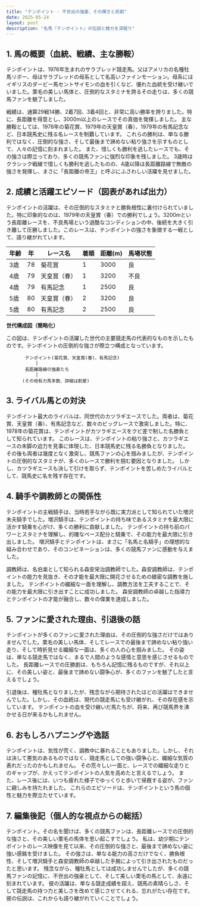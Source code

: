 ```yaml
---
title: "テンポイント - 不世出の強豪、その輝きと悲劇"
date: 2025-05-24
layout: post
description: "名馬『テンポイント』の伝説と魅力を深堀り"
---
```


## 1. 馬の概要（血統、戦績、主な勝鞍）

テンポイントは、1976年生まれのサラブレッド競走馬。父はアメリカの名種牡馬リボー、母はサラブレッドの母系として名高いファインモーション。母系にはイギリスのダービー馬セントサイモンの血を引くなど、優れた血統を受け継いでいました。栗毛の美しい馬体と、圧倒的なスタミナを誇るその走りは、多くの競馬ファンを魅了しました。

戦績は、通算29戦14勝、2着7回、3着4回と、非常に高い勝率を誇りました。特に、長距離を得意とし、3000m以上のレースでその真価を発揮しました。  主な勝鞍としては、1978年の菊花賞、1979年の天皇賞（春）、1979年の有馬記念など、日本競馬史に残る名レースを制覇しています。  これらの勝利は、単なる勝利ではなく、圧倒的な強さ、そして最後まで諦めない粘り強さを示すものとして、人々の記憶に刻まれました。  また、惜しくも勝利を逃したレースでも、その強さは際立っており、多くの競馬ファンに強烈な印象を残しました。  3歳時はクラシック戦線で惜しくも勝利を逃したものの、4歳以降は長距離路線で無敵の強さを発揮し、まさに「長距離の帝王」と呼ぶにふさわしい活躍を見せました。


## 2. 成績と活躍エピソード（図表があれば出力）

テンポイントの活躍は、その圧倒的なスタミナと勝負根性に裏付けられていました。特に印象的なのは、1979年の天皇賞（春）での勝利でしょう。3200mという長距離レースを、不良馬場という過酷なコンディションの中、後続を大きく引き離して圧勝しました。このレースは、テンポイントの強さを象徴する一戦として、語り継がれています。

| 年齢 | 年 | レース名           | 着順 | 距離(m) | 馬場状態 |
|------|---|--------------------|-------|----------|----------|
| 3歳  | 78 | 菊花賞             | 1     | 3000     | 良       |
| 4歳  | 79 | 天皇賞（春）       | 1     | 3200     | 不良     |
| 4歳  | 79 | 有馬記念           | 1     | 2500     | 良       |
| 5歳  | 80 | 天皇賞（春）       | 2     | 3200     | 良       |
| 5歳  | 80 | 有馬記念           | 2     | 2500     | 良       |


**世代構成図（簡略化）**

この図は、テンポイントの活躍した世代の主要競走馬の代表的なものを示したものです。テンポイントの圧倒的な強さが際立つ構成となっています。

```
       テンポイント(菊花賞、天皇賞(春)、有馬記念)
           |
       長距離路線の強豪たち
           |
      (その他有力馬多数、詳細は割愛)

```


## 3. ライバル馬との対決

テンポイント最大のライバルは、同世代のカツラギエースでした。両者は、菊花賞、天皇賞（春）、有馬記念など、数々のビッグレースで激突しました。特に、1978年の菊花賞は、テンポイントがカツラギエースをクビ差で制した名勝負として知られています。  このレースは、テンポイントの粘り強さと、カツラギエースの末脚の迫力を見事に体現した、日本競馬史に残る名勝負となりました。  その後も両者は幾度となく激突し、競馬ファンの心を掴みましたが、テンポイントの圧倒的なスタミナが、多くのレースで勝利を掴む要因となりました。  しかし、カツラギエースも決して引けを取らず、テンポイントを苦しめたライバルとして、競馬史に名を残す存在です。


## 4. 騎手や調教師との関係性

テンポイントの主戦騎手は、当時若手ながら既に実力派として知られていた増沢末夫騎手でした。増沢騎手は、テンポイントの持ち味であるスタミナを最大限に活かす騎乗を心がけ、多くの勝利に貢献しました。  テンポイントの持ち前のパワーとスタミナを理解し、的確なペース配分と騎乗で、その能力を最大限に引き出しました。  増沢騎手とテンポイントは、まさに「名馬と名騎手」の理想的な組み合わせであり、そのコンビネーションは、多くの競馬ファンに感動を与えました。

調教師は、名伯楽として知られる森安栄治調教師でした。森安調教師は、テンポイントの能力を見抜き、その才能を最大限に開花させるための緻密な調教を施しました。  テンポイントの繊細な一面を理解し、調教方法を工夫することで、その能力を最大限に引き出すことに成功しました。  森安調教師の卓越した指導力とテンポイントの才能が融合し、数々の偉業を達成しました。


## 5. ファンに愛された理由、引退後の話

テンポイントが多くのファンに愛された理由は、その圧倒的な強さだけではありませんでした。栗毛の美しい馬体、そしてレースでの最後まで諦めない粘り強い走り、そして時折見せる繊細な一面は、多くの人の心を掴みました。  その姿は、単なる競走馬ではなく、まるで人間のような感情と意思を感じさせるものでした。  長距離レースでの圧勝劇は、もちろん記憶に残るものですが、それ以上に、その美しい姿と、最後まで諦めない闘争心が、多くのファンを魅了したと言えるでしょう。

引退後は、種牡馬となりましたが、残念ながら期待されたほどの活躍はできませんでした。しかし、その血統は、現代の競走馬にも受け継がれ、その存在感を示しています。  テンポイントの血を受け継いだ馬たちが、将来、再び競馬界を沸かせる日が来るかもしれません。


## 6. おもしろハプニングや逸話

テンポイントは、気性が荒く、調教中に暴れることもありました。しかし、それは決して悪気のあるものではなく、競走馬としての強い闘争心と、繊細な気質の表れだったのかもしれません。  その荒々しい一面と、レースでの繊細な走りとのギャップが、かえってテンポイントの人気を高めたと言えるでしょう。  また、レース後には、いつも疲れた様子でゆっくりと歩いて帰厩する姿が、ファンに親しみを持たれました。  これらのエピソードは、テンポイントという馬の個性と魅力を際立たせています。


## 7. 編集後記（個人的な視点からの総括）

テンポイント。その名を聞けば、多くの競馬ファンは、長距離レースでの圧倒的な強さと、その美しい栗毛の馬体を思い起こすでしょう。  私は、幼少期にテンポイントのレース映像を見て以来、その圧倒的な強さと、最後まで諦めない姿に強い感銘を受けました。  その強さは、単なる能力の高さだけでなく、勝負根性、そして増沢騎手と森安調教師の卓越した手腕によって引き出されたものだったと思います。  残念ながら、種牡馬としては成功しませんでしたが、多くの競馬ファンの記憶に、不世出の強豪として、そして美しい栗毛の馬として、永遠に刻まれています。  彼の活躍は、単なる競走成績を超え、競馬の素晴らしさ、そして競走馬の持つ力と美しさを改めて感じさせてくれる、忘れがたい存在です。  彼の伝説は、これからも語り継がれていくことでしょう。
